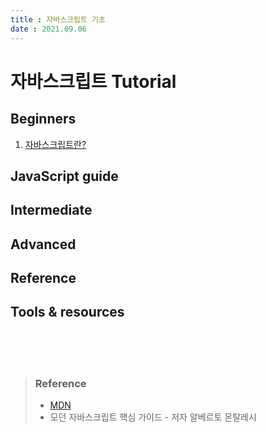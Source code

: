 ```yaml
---
title : 자바스크립트 기초
date : 2021.09.06
---
```



# 자바스크립트 Tutorial

## Beginners
1. [자바스크립트란?](basic01/README.md)


## JavaScript guide


## Intermediate


## Advanced


## Reference


## Tools & resources


<br>
<br>
<br>

> ### Reference
> * [MDN](https://developer.mozilla.org/ko/docs/Web/JavaScript)
> * 모던 자바스크립트 핵심 가이드 - 저자 알베르토 몬탈레시

